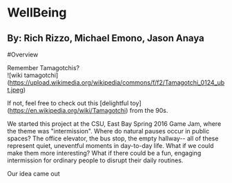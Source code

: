 # WellBeing

## By: Rich Rizzo, Michael Emono, Jason Anaya

#Overview

Remember Tamagotchis?  
![wiki tamagotchi] (https://upload.wikimedia.org/wikipedia/commons/f/f2/Tamagotchi_0124_ubt.jpeg)

If not, feel free to check out this [delightful toy] (https://en.wikipedia.org/wiki/Tamagotchi) from the 90s.

We started this project at the CSU, East Bay Spring 2016 Game Jam, where the theme was "intermission". Where do natural pauses occur in public spaces? The office elevator, the bus stop, the empty hallway-- all of these represent quiet, uneventful moments in day-to-day life. What if we could make them more interesting? What if there could be a fun, engaging intermission for ordinary people to disrupt their daily routines. 

Our idea came out 